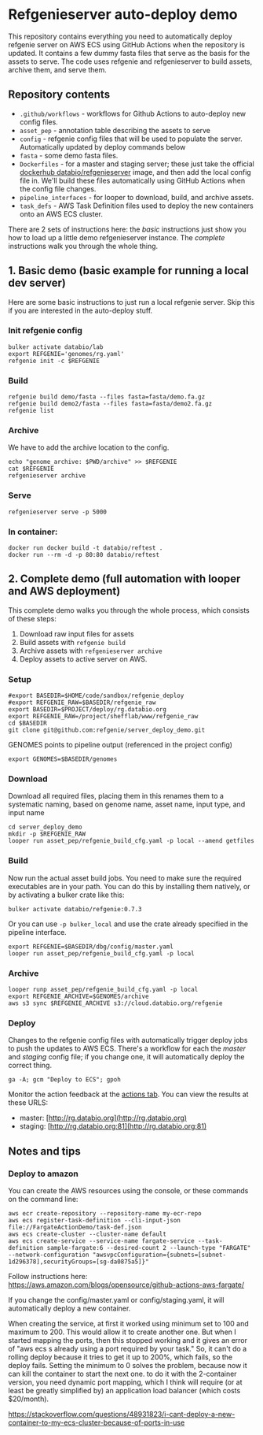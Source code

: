 # Refgenieserver auto-deploy demo

This repository contains everything you need to automatically deploy refgenie server on AWS ECS using GitHub Actions when the repository is updated. It contains a few dummy fasta files that serve as the basis for the assets to serve. The code uses refgenie and refgenieserver to build assets, archive them, and serve them.

## Repository contents

- `.github/workflows` - workflows for Github Actions to auto-deploy new config files.
- `asset_pep` - annotation table describing the assets to serve
- `config` - refgenie config files that will be used to populate the server. Automatically updated by deploy commands below
- `fasta` - some demo fasta files.
- `Dockerfiles` - for a master and staging server; these just take the official [dockerhub databio/refgenieserver](https://hub.docker.com/r/databio/refgenieserver) image, and then add the local config file in. We'll build these files automatically using GitHub Actions when the config file changes.
- `pipeline_interfaces` - for looper to download, build, and archive assets.
- `task_defs` - AWS Task Definition files used to deploy the new containers onto an AWS ECS cluster.


There are 2 sets of instructions here: the *basic* instructions just show you how to load up a little demo refgenieserver instance. The *complete* instructions walk you through the whole thing.

## 1. Basic demo (basic example for running a local dev server)

Here are some basic instructions to just run a local refgenie server. Skip this if you are interested in the auto-deploy stuff.

### Init refgenie config

```
bulker activate databio/lab
export REFGENIE='genomes/rg.yaml'
refgenie init -c $REFGENIE
```

### Build

```
refgenie build demo/fasta --files fasta=fasta/demo.fa.gz
refgenie build demo2/fasta --files fasta=fasta/demo2.fa.gz
refgenie list
```

### Archive

We have to add the archive location to the config.

```
echo "genome_archive: $PWD/archive" >> $REFGENIE
cat $REFGENIE
refgenieserver archive
```

### Serve

```
refgenieserver serve -p 5000
```

### In container:

```
docker run docker build -t databio/reftest .
docker run --rm -d -p 80:80 databio/reftest
```

## 2. Complete demo (full automation with looper and AWS deployment)

This complete demo walks you through the whole process, which consists of these steps:

1. Download raw input files for assets
2. Build assets with `refgenie build`
3. Archive assets with `refgenieserver archive`
4. Deploy assets to active server on AWS.

### Setup
```
#export BASEDIR=$HOME/code/sandbox/refgenie_deploy
#export REFGENIE_RAW=$BASEDIR/refgenie_raw
export BASEDIR=$PROJECT/deploy/rg.databio.org
export REFGENIE_RAW=/project/shefflab/www/refgenie_raw
cd $BASEDIR
git clone git@github.com:refgenie/server_deploy_demo.git
```

GENOMES points to pipeline output (referenced in the project config)

```
export GENOMES=$BASEDIR/genomes
```

### Download

Download all required files, placing them in 
this renames them to a systematic naming, based on genome name, 
asset name, input type, and input name

```
cd server_deploy_demo
mkdir -p $REFGENIE_RAW
looper run asset_pep/refgenie_build_cfg.yaml -p local --amend getfiles
```

### Build

Now run the actual asset build jobs. You need to make sure the required executables are in your path. You can do this by installing them natively, or by activating a bulker crate like this:

```
bulker activate databio/refgenie:0.7.3
```

Or you can use `-p bulker_local` and use the crate already specified in the pipeline interface.

```
export REFGENIE=$BASEDIR/dbg/config/master.yaml
looper run asset_pep/refgenie_build_cfg.yaml -p local
```

### Archive

```
looper runp asset_pep/refgenie_build_cfg.yaml -p local
export REFGENIE_ARCHIVE=$GENOMES/archive
aws s3 sync $REFGENIE_ARCHIVE s3://cloud.databio.org/refgenie
```

### Deploy

Changes to the refgenie config files with automatically trigger deploy jobs to push the updates to AWS ECS. There's a workflow for each the *master* and *staging* config file; if you change one, it will automatically deploy the correct thing.

```
ga -A; gcm "Deploy to ECS"; gpoh
```

Monitor the action feedback at the [actions tab](/actions). You can view the results at these URLS:

- master: [http://rg.databio.org](http://rg.databio.org)
- staging: [http://rg.databio.org:81](http://rg.databio.org:81)



## Notes and tips

### Deploy to amazon

You can create the AWS resources using the console, or these commands on the command line:

```
aws ecr create-repository --repository-name my-ecr-repo
aws ecs register-task-definition --cli-input-json file://FargateActionDemo/task-def.json
aws ecs create-cluster --cluster-name default
aws ecs create-service --service-name fargate-service --task-definition sample-fargate:6 --desired-count 2 --launch-type "FARGATE" --network-configuration "awsvpcConfiguration={subnets=[subnet-1d296378],securityGroups=[sg-da0875a5]}"
```
Follow instructions here: https://aws.amazon.com/blogs/opensource/github-actions-aws-fargate/

If you change the config/master.yaml or config/staging.yaml, it will automatically deploy a new container.


When creating the service, at first it worked using minimum set to 100 and maximum to 200. This would allow it to create another one.
But when I started mapping the ports, then this stopped working and it gives an error of "aws ecs s already using a port required by your task." So, it can't do a rolling deploy because it tries to get it up to 200%, which fails, so the deploy fails. Setting the minimum to 0 solves the problem, because now it can kill the container to start the next one. to do it with the 2-container version, you need dynamic port mapping, which I think will require (or at least be greatly simplified by) an application load balancer (which costs $20/month).

https://stackoverflow.com/questions/48931823/i-cant-deploy-a-new-container-to-my-ecs-cluster-because-of-ports-in-use



